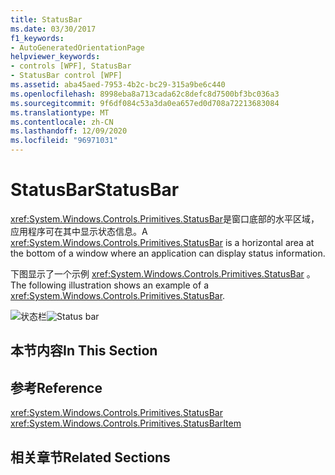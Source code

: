 ```yaml
---
title: StatusBar
ms.date: 03/30/2017
f1_keywords:
- AutoGeneratedOrientationPage
helpviewer_keywords:
- controls [WPF], StatusBar
- StatusBar control [WPF]
ms.assetid: aba45aed-7953-4b2c-bc29-315a9be6c440
ms.openlocfilehash: 8998eba8a713cada62c8defc8d7500bf3bc036a3
ms.sourcegitcommit: 9f6df084c53a3da0ea657ed0d708a72213683084
ms.translationtype: MT
ms.contentlocale: zh-CN
ms.lasthandoff: 12/09/2020
ms.locfileid: "96971031"
---
```

# <a name="statusbar"></a><span data-ttu-id="a383f-102">StatusBar</span><span class="sxs-lookup"><span data-stu-id="a383f-102">StatusBar</span></span>
<span data-ttu-id="a383f-103"><xref:System.Windows.Controls.Primitives.StatusBar>是窗口底部的水平区域，应用程序可在其中显示状态信息。</span><span class="sxs-lookup"><span data-stu-id="a383f-103">A <xref:System.Windows.Controls.Primitives.StatusBar> is a horizontal area at the bottom of a window where an application can display status information.</span></span>  
  
 <span data-ttu-id="a383f-104">下图显示了一个示例 <xref:System.Windows.Controls.Primitives.StatusBar> 。</span><span class="sxs-lookup"><span data-stu-id="a383f-104">The following illustration shows an example of a <xref:System.Windows.Controls.Primitives.StatusBar>.</span></span>  
  
 <span data-ttu-id="a383f-105">![状态栏](./media/ss-ctl-statusbar.GIF "SS_CTL_statusbar")</span><span class="sxs-lookup"><span data-stu-id="a383f-105">![Status bar](./media/ss-ctl-statusbar.GIF "SS_CTL_statusbar")</span></span>  
  
## <a name="in-this-section"></a><span data-ttu-id="a383f-106">本节内容</span><span class="sxs-lookup"><span data-stu-id="a383f-106">In This Section</span></span>  
  
## <a name="reference"></a><span data-ttu-id="a383f-107">参考</span><span class="sxs-lookup"><span data-stu-id="a383f-107">Reference</span></span>  
 <xref:System.Windows.Controls.Primitives.StatusBar>  
  <xref:System.Windows.Controls.Primitives.StatusBarItem>  
  
## <a name="related-sections"></a><span data-ttu-id="a383f-108">相关章节</span><span class="sxs-lookup"><span data-stu-id="a383f-108">Related Sections</span></span>
